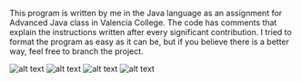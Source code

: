 This program is written by me in the Java language as an assignment for Advanced Java class in Valencia College. The code has comments that explain the instructions written after every significant contribution. I tried to format the program as easy as it can be, but if you believe there is a better way, feel free to branch the project.

![alt text](https://github.com/asvpxangel/Password-Strength-Android/blob/master/Output%20Screenshot/Invalid1.png)
![alt text](https://github.com/asvpxangel/Password-Strength-Android/blob/master/Output%20Screenshot/Invalid2.png)
![alt text](https://github.com/asvpxangel/Password-Strength-Android/blob/master/Output%20Screenshot/Invalid3.png)
![alt text](https://github.com/asvpxangel/Password-Strength-Android/blob/master/Output%20Screenshot/Valid.png)

